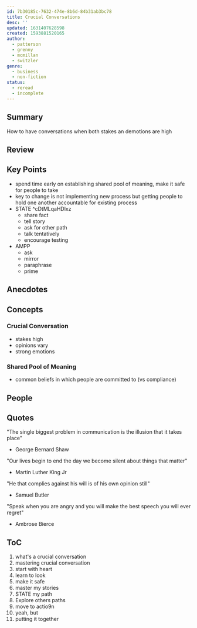 ```yaml
---
id: 7b30185c-7632-474e-8b6d-84b31ab3bc78
title: Crucial Conversations
desc: ''
updated: 1631407628598
created: 1593881520165
author:
  - patterson
  - grenny
  - mcmillan
  - switzler
genre:
  - business
  - non-fiction
status:
  - reread
  - incomplete
---
```


## Summary

How to have conversations when both stakes an demotions are high

## Review

## Key Points
- spend time early on establishing shared pool of meaning, make it safe for people to take
- key to change is not implementing new process but getting people to hold one another accountable for existing process
- STATE ^cDtMLqaHDlxz
    - share fact
    - tell story
    - ask for other path
    - talk tentatively
    - encourage testing
- AMPP
    - ask
    - mirror
    - paraphrase
    - prime

## Anecdotes

## Concepts

### Crucial Conversation
- stakes high
- opinions vary
- strong emotions

### Shared Pool of Meaning
- common beliefs in which people are committed to (vs compliance)

## People

## Quotes
"The single biggest problem in communication is the illusion that it takes place"
- George Bernard Shaw

"Our lives begin to end the day we become silent about things that matter"
- Martin Luther King Jr

"He that complies against his will is of his own opinion still"
- Samuel Butler

"Speak when you are angry and you will make the best speech you will ever regret"
- Ambrose Bierce


## ToC
1. what's a crucial conversation
2. mastering crucial conversation
3. start with heart
4. learn to look
5. make it safe
6. master my stories
7. STATE my path
8. Explore others paths
9. move to actio9n
10. yeah, but
11. putting it together
